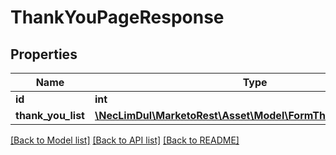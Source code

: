 # ThankYouPageResponse

## Properties

Name | Type | Description | Notes
------------ | ------------- | ------------- | -------------
**id** | **int** |  | [optional]
**thank_you_list** | [**\NecLimDul\MarketoRest\Asset\Model\FormThankYouPageDTO[]**](FormThankYouPageDTO.md) |  | [optional]

[[Back to Model list]](../../README.md#models) [[Back to API list]](../../README.md#endpoints) [[Back to README]](../../README.md)
